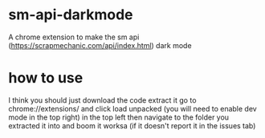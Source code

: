 # sm-api-darkmode
A chrome extension to make the sm api (https://scrapmechanic.com/api/index.html) dark mode
# how to use
I think you should just download the code extract it go to chrome://extensions/ and click load unpacked (you will need to enable dev mode in the top right) in the top left then navigate to the folder you extracted it into and boom it worksa (if it doesn't report it in the issues tab)
